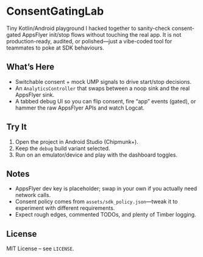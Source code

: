 # ConsentGatingLab

Tiny Kotlin/Android playground I hacked together to sanity-check consent-gated AppsFlyer init/stop flows without touching the real app. It is not production-ready, audited, or polished—just a vibe-coded tool for teammates to poke at SDK behaviours.

## What’s Here
- Switchable consent + mock UMP signals to drive start/stop decisions.
- An `AnalyticsController` that swaps between a noop sink and the real AppsFlyer sink.
- A tabbed debug UI so you can flip consent, fire “app” events (gated), or hammer the raw AppsFlyer APIs and watch Logcat.

## Try It
1. Open the project in Android Studio (Chipmunk+).
2. Keep the `debug` build variant selected.
3. Run on an emulator/device and play with the dashboard toggles.

## Notes
- AppsFlyer dev key is placeholder; swap in your own if you actually need network calls.
- Consent policy comes from `assets/sdk_policy.json`—tweak it to experiment with different requirements.
- Expect rough edges, commented TODOs, and plenty of Timber logging.

## License

MIT License – see `LICENSE`.
